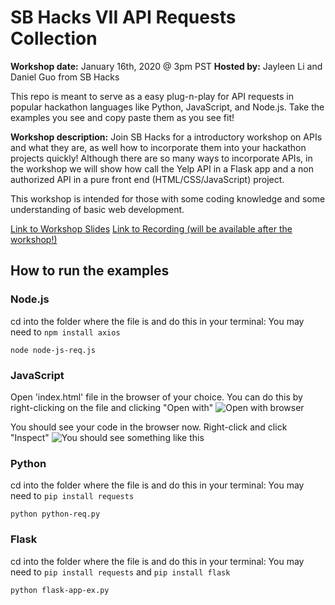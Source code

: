 # SB Hacks VII API Requests Collection

**Workshop date:**  January 16th, 2020 @ 3pm PST
**Hosted by:**  Jayleen Li and Daniel Guo from SB Hacks

This repo is meant to serve as a easy plug-n-play for API requests in popular hackathon languages like Python, JavaScript, and Node.js. Take the examples you see and copy paste them as you see fit! 

**Workshop description:**
Join SB Hacks for a introductory workshop on APIs and what they are, as well how to incorporate them into your hackathon projects quickly! Although there are so many ways to incorporate APIs, in the workshop we will show how call the Yelp API in a Flask app and a non authorized API in a pure front end (HTML/CSS/JavaScript) project.

This workshop is intended for those with some coding knowledge and some understanding of basic web development.


[Link to Workshop Slides](https://docs.google.com/presentation/d/1dK5iydV0ibKJFTYH68xe67jy9PIH27hTLzVMQ0RSzOo/edit?usp=sharing)
[Link to Recording (will be available after the workshop!)](https://drive.google.com/drive/folders/1au7osVsK8GEx6XngNC20lIdicRB_0elq?usp=sharing)


## How to run the examples


### Node.js
cd into the folder where the file is and do this in your terminal:
You may need to `npm install axios`

    node node-js-req.js

### JavaScript
Open 'index.html' file in the browser of your choice. You can do this by right-clicking on the file and clicking "Open with"
![Open with browser](https://imgur.com/v8e326H.png)

You should see your code in the browser now. Right-click and click "Inspect"
![You should see something like this](https://i.imgur.com/5wu5gYb.png)

### Python

cd into the folder where the file is and do this in your terminal:
You may need to `pip install requests`

    python python-req.py

### Flask
cd into the folder where the file is and do this in your terminal:
You may need to `pip install requests` and `pip install flask`

    python flask-app-ex.py


